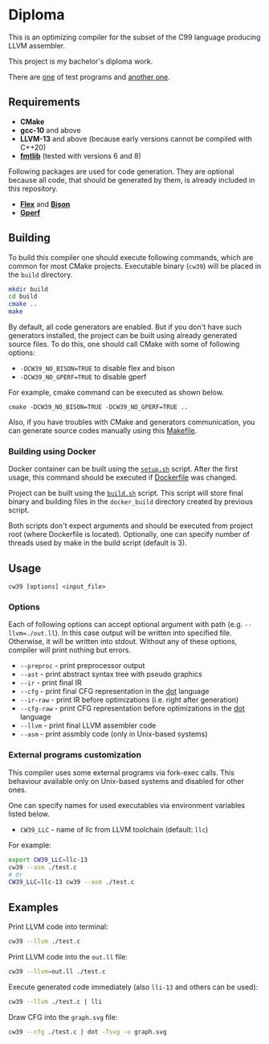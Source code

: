 # Diploma

This is an optimizing compiler for the subset of the C99 language producing LLVM assembler.

This project is my bachelor's diploma work.

There are [one](/tests/tst_prog1.c) of test programs and [another one](/tests/tst_prog1.c).

## Requirements

- **CMake**
- **gcc-10** and above
- **LLVM-13** and above (because early versions cannot be compiled with C++20)
- **[fmtlib](https://fmt.dev/latest/index.html)** (tested with versions 6 and 8)

Following packages are used for code generation.
They are optional because all code, that should be generated by them, is already included in this repository.

- [**Flex**](https://github.com/westes/flex) and [**Bison**](https://www.gnu.org/software/bison)
- [**Gperf**](https://www.gnu.org/software/gperf)

## Building

To build this compiler one should execute following commands, which are common for most CMake projects. Executable binary (`cw39`) will be placed in the `build` directory.

```sh
mkdir build
cd build
cmake ..
make
```

By default, all code generators are enabled.
But if you don't have such generators installed, the project can be built using already generated source files.
To do this, one should call CMake with some of following options:

- `-DCW39_NO_BISON=TRUE` to disable flex and bison
- `-DCW39_NO_GPERF=TRUE` to disable gperf

For example, cmake command can be executed as shown below.

```
cmake -DCW39_NO_BISON=TRUE -DCW39_NO_GPERF=TRUE ..
```

Also, if you have troubles with CMake and generators communication, you can generate source codes manually using this [Makefile](/src/parser/Makefile).

### Building using Docker

Docker container can be built using the [`setup.sh`](/setup.sh) script. After the first usage, this command should be executed if [Dockerfile](/Dockerfile) was changed.

Project can be built using the [`build.sh`](/build.sh) script. This script will store final binary and building files in the `docker_build` directory created by previous script.

Both scripts don't expect arguments and should be executed from project root (where Dockerfile is located). Optionally, one can specify number of threads used by make in the build script (default is 3).

## Usage

```
cw39 [options] <input_file>
```

### Options

Each of following options can accept optional argument with path (e.g. `--llvm=./out.ll`). In this case output will be written into specified file. Otherwise, it will be written into stdout. Without any of these options, compiler will print nothing but errors.

- `--preproc` - print preprocessor output
- `--ast` - print abstract syntax tree with pseudo graphics
- `--ir` - print final IR
- `--cfg` - print final CFG representation in the [dot](https://graphviz.org/) language
- `--ir-raw` - print IR before optimizations (i.e. right after generation)
- `--cfg-raw` - print CFG representation before optimizations in the [dot](https://graphviz.org/) language
- `--llvm` - print final LLVM assembler code
- `--asm` - print assmbly code (only in Unix-based systems)

### External programs customization

This compiler uses some external programs via fork-exec calls.
This behaviour available only on Unix-based systems and disabled for other ones.

One can specify names for used executables via environment variables listed below.

- `CW39_LLC` - name of llc from LLVM toolchain (default: `llc`)

For example:

```sh
export CW39_LLC=llc-13
cw39 --asm ./test.c
# Or
CW39_LLC=llc-13 cw39 --asm ./test.c
```

## Examples

Print LLVM code into terminal:
```sh
cw39 --llvm ./test.c
```

Print LLVM code into the `out.ll` file:
```sh
cw39 --llvm=out.ll ./test.c
```

Execute generated code immediately (also `lli-13` and others can be used):
```sh
cw39 --llvm ./test.c | lli
```

Draw CFG into the `graph.svg` file:
```sh
cw39 --cfg ./test.c | dot -Tsvg -o graph.svg
```
